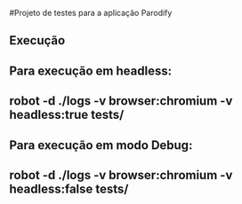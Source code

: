#Projeto de testes para a aplicação Parodify

## Execução

Para execução em headless:
----------
robot -d ./logs -v browser:chromium -v headless:true tests/
----------

Para execução em modo Debug:
---------
robot -d ./logs -v browser:chromium -v headless:false tests/
---------
